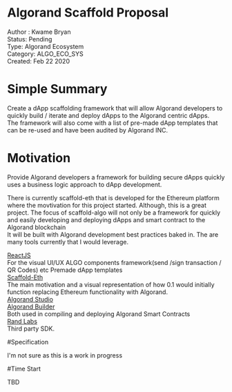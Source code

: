 # Algorand Scaffold Proposal

Author : Kwame Bryan<br>
Status: Pending<br>
Type: Algorand Ecosystem<br>
Category: ALGO_ECO_SYS<br>
Created: Feb 22 2020 <br>


# Simple Summary
Create a dApp scaffolding framework that will allow Algorand developers to quickly build / iterate and deploy dApps to the Algorand centric dApps.<br>
The framework will also come with a list of pre-made dApp templates that can be re-used and have been audited by Algorand INC.

# Motivation
Provide Algorand developers a framework for building secure dApps quickly uses a business logic approach to dApp development. <br>

There is currently scaffold-eth that is developed for the Ethereum platform where the movtivation for this project started.  Although, this is a great project. The focus of scaffold-algo will not only be a framework for quickly and easily developing and deploying dApps and smart contract to the Algorand blockchain<br>It will be built with Algorand development best practices baked in. The are many tools currently that I would leverage.<br>

[ReactJS](https://www.typescriptlang.org/docs/handbook/react.html "")<br>
For the visual UI/UX ALGO components framework(send /sign transaction / QR Codes) etc Premade dApp templates<br>
[Scaffold-Eth](https://github.com/austintgriffith/scaffold-eth "")<br>
The main motivation and a visual representation of how 0.1 would initially function replacing Ethereum functionality with Algorand.<br>
[Algorand Studio](https://github.com/ObsidianLabs/AlgorandStudio "")<br>
[Algorand Builder](https://github.com/scale-it/algorand-builder "")<br>
Both used in compiling and deploying Algorand Smart Contracts<br>
[Rand Labs](https://github.com/randlabs "")<br>
Third party SDK.

#Specification

I'm not sure as this is a work in progress


#Time Start

TBD


